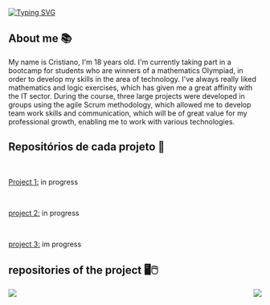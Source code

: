 [![Typing SVG](https://readme-typing-svg.herokuapp.com?size=40&color=0069FFF6&center=true&vCenter=true&width=1000&lines=Desenvolvedor+web;Full-stack+java)](https://git.io/typing-svg)

## **About me** 📚

My name is Cristiano, I'm 18 years old. I'm currently taking part in a bootcamp for students who are winners of a mathematics Olympiad, in order to develop my skills in the area of technology. I've always really liked mathematics and logic exercises, which has given me a great affinity with the IT sector. During the course, three large projects were developed in groups using the agile Scrum methodology, which allowed me to develop team work skills and communication, which will be of great value for my professional growth, enabling me to work with various technologies.

## **Repositórios de cada projeto** 📖
<br>

<u>Project 1:</u> in progress

<br>

<u>project 2:</u> in progress

<br>

<u>project 3:</u> im progress
<br>

## **repositories of the project** 🖥🖱


<a href="https://github.com/Cr7stian8/Cr7stian8">
  <img align="left" src="https://github-readme-stats.vercel.app/api/top-langs/?username=Cr7stian8&layout=DEMO" />
</a>
<a href="https://git.io/streak-stats">
  <img align="right" src="http://github-readme-streak-stats.herokuapp.com?user=Cr7stian8&theme=highcontrast&date_format=j%2Fn%5B%2FY%5D&sideNums=3E63FF&stroke=3651DD&ring=2656DD&dates=000000&fire=FF0000&background=FFFFFF&currStreakLabel=FF0000&border=FFFFFF&currStreakNum=FF0000&sideLabels=000000" />
</a>
